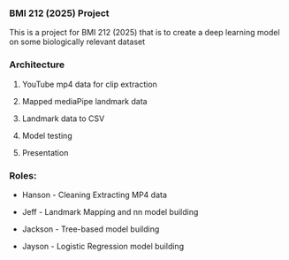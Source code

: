 ### BMI 212 (2025) Project

This is a project for BMI 212 (2025) that is to create a deep learning model on some biologically relevant dataset

### Architecture 

1) YouTube mp4 data for clip extraction

2) Mapped mediaPipe landmark data 

3) Landmark data to CSV

4) Model testing 

5) Presentation

### Roles: 

* Hanson - Cleaning Extracting MP4 data

* Jeff - Landmark Mapping and nn model building

* Jackson - Tree-based model building

* Jayson - Logistic Regression model building 